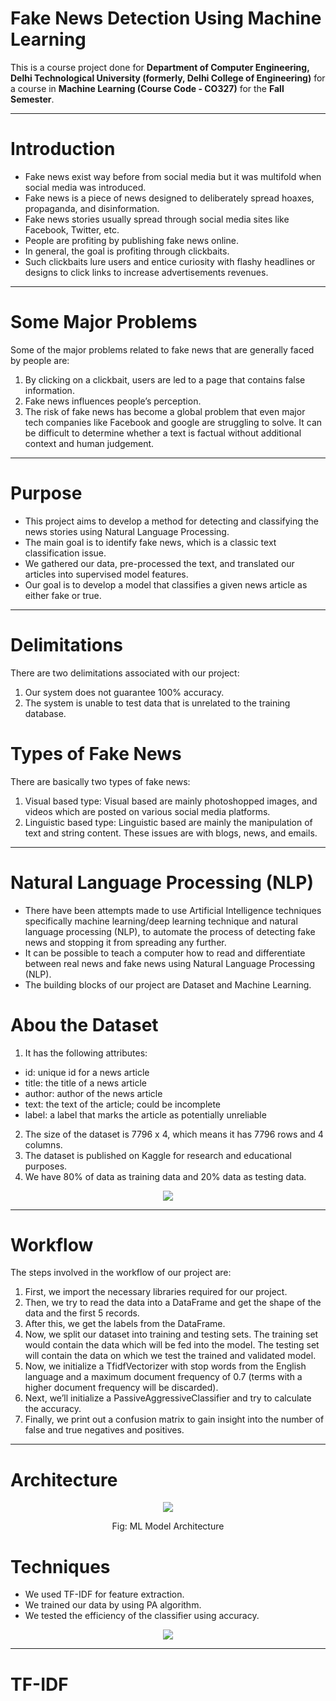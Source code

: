 # Fake News Detection Using Machine Learning

This is a course project done for **Department of Computer Engineering, Delhi Technological University (formerly, Delhi College of Engineering)** for a course in **Machine Learning (Course Code - CO327)** for the **Fall Semester**.

---

# Introduction

- Fake news exist way before from social media but it was multifold when social media was introduced.
- Fake news is a piece of news designed to deliberately spread hoaxes, propaganda, and disinformation.
- Fake news stories usually spread through social media sites like Facebook, Twitter, etc.
- People are profiting by publishing fake news online.
- In general, the goal is profiting through clickbaits. 
- Such clickbaits lure users and entice curiosity with flashy headlines or designs to click links to increase advertisements revenues.

---

# Some Major Problems

Some of the major problems related to fake news that are generally faced by people are:

1. By clicking on a clickbait, users are led to a page that contains false information.
2. Fake news influences people’s perception.
3. The risk of fake news has become a global problem that even major tech companies like Facebook and google are struggling to solve. It can be difficult to determine whether a text is factual without additional context and human judgement.

---

# Purpose 

- This project aims to develop a method for detecting and classifying the news stories using Natural Language Processing.
- The main goal is to identify fake news, which is a classic text classification issue.
- We gathered our data, pre-processed the text, and translated our articles into supervised model features.
- Our goal is to develop a model that classifies a given news article as either fake or true.

---

# Delimitations

There are two delimitations associated with our project:
1. Our system does not guarantee 100% accuracy.
2. The system is unable to test data that is unrelated to the training database.

# Types of Fake News

There are basically two types of fake news:

1. Visual based type: Visual based are mainly photoshopped images, and videos which are posted on various social media platforms.
2. Linguistic based type: Linguistic based are mainly the manipulation of text and string content. These issues are with blogs, news, and emails.

---

# Natural Language Processing (NLP)

- There have been attempts made to use Artificial Intelligence techniques specifically machine learning/deep learning technique and natural language processing (NLP), to automate the process of detecting fake news and stopping it from spreading any further.
- It can be possible to teach a computer how to read and differentiate between real news and fake news using Natural Language Processing (NLP).
- The building blocks of our project are Dataset and Machine Learning.

# Abou the Dataset

1. It has the following attributes:
- id: unique id for a news article
- title: the title of a news article
- author: author of the news article
- text: the text of the article; could be incomplete
- label: a label that marks the article as potentially unreliable
2. The size of the dataset is 7796 x 4, which means it has 7796 rows and 4 columns.
3. The dataset is published on Kaggle for research and educational purposes.
4. We have 80% of data as training data and 20% data as testing data.
<p align = "center">
<img src="https://user-images.githubusercontent.com/53916781/144471315-ebaee0a2-a3b0-459a-a6a5-7d44893fdef7.png" />
</p>

---

# Workflow

The steps involved in the workflow of our project are:

1. First, we import the necessary libraries required for our project.
2. Then, we try to read the data into a DataFrame and get the shape of the data and the first 5 records.
3. After this, we get the labels from the DataFrame.
4. Now, we split our dataset into training and testing sets. The training set would contain the data which will be fed into the model. The testing set will contain the data on which we test the trained and validated model.
5. Now, we initialize a TfidfVectorizer with stop words from the English language and a maximum document frequency of 0.7 (terms with a higher document frequency will be discarded).
6. Next, we’ll initialize a PassiveAggressiveClassifier and try to calculate the accuracy.
7. Finally, we print out a confusion matrix to gain insight into the number of false and true negatives and positives.

---

# Architecture

<p align = "center"><img src = "https://user-images.githubusercontent.com/53916781/144471657-8324b082-2a03-4465-9fb9-9d8ef870aa67.png" /> </p>  
<p align = "center">Fig: ML Model Architecture</p>

# Techniques

- We used TF-IDF for feature extraction.
- We trained our data by using PA algorithm.
- We tested the efficiency of the classifier using accuracy.

<p align = "center"> <img src = "https://user-images.githubusercontent.com/53916781/144473394-ef8a1750-711c-438a-b92f-bba0d1ba36ca.png" /> </p>

---

# TF-IDF
